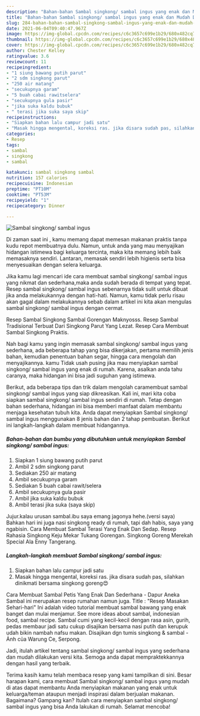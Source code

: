 ```yaml
---
description: "Bahan-bahan Sambal singkong/ sambal ingus yang enak dan Mudah Dibuat"
title: "Bahan-bahan Sambal singkong/ sambal ingus yang enak dan Mudah Dibuat"
slug: 284-bahan-bahan-sambal-singkong-sambal-ingus-yang-enak-dan-mudah-dibuat
date: 2021-06-04T09:40:47.967Z
image: https://img-global.cpcdn.com/recipes/c6c3657c699e1b29/680x482cq70/sambal-singkong-sambal-ingus-foto-resep-utama.jpg
thumbnail: https://img-global.cpcdn.com/recipes/c6c3657c699e1b29/680x482cq70/sambal-singkong-sambal-ingus-foto-resep-utama.jpg
cover: https://img-global.cpcdn.com/recipes/c6c3657c699e1b29/680x482cq70/sambal-singkong-sambal-ingus-foto-resep-utama.jpg
author: Chester Kelley
ratingvalue: 3.6
reviewcount: 11
recipeingredient:
- "1 siung bawang putih parut"
- "2 sdm singkong parut"
- "250 air matang"
- "secukupnya garam"
- "5 buah cabai rawitselera"
- "secukupnya gula pasir"
- "jika suka kaldu bubuk"
- " terasi jika suka saya skip"
recipeinstructions:
- "Siapkan bahan lalu campur jadi satu"
- "Masak hingga mengental, koreksi ras. jika disara sudah pas, silahkan dinikmati bersama singkong goreng😍"
categories:
- Resep
tags:
- sambal
- singkong
- sambal

katakunci: sambal singkong sambal 
nutrition: 157 calories
recipecuisine: Indonesian
preptime: "PT10M"
cooktime: "PT53M"
recipeyield: "1"
recipecategory: Dinner

---
```



![Sambal singkong/ sambal ingus](https://img-global.cpcdn.com/recipes/c6c3657c699e1b29/680x482cq70/sambal-singkong-sambal-ingus-foto-resep-utama.jpg)

Di zaman  saat ini , kamu memang dapat memesan makanan praktis tanpa kudu repot membuatnya dulu. Namun, untuk anda yang mau menyajikan hidangan istimewa bagi keluarga tercinta, maka kita memang lebih baik memasaknya sendiri. Lantaran, memasak sendiri lebih higienis serta bisa menyesuaikan dengan selera keluarga.

Jika kamu lagi mencari ide cara membuat sambal singkong/ sambal ingus yang nikmat dan sederhana,maka anda sudah berada di tempat yang tepat. Resep sambal singkong/ sambal ingus  sebenarnya tidak sulit untuk dibuat jika anda melakukannya dengan hati-hati. Namun, kamu tidak perlu risau akan gagal dalam melakukannya 
sebab dalam artikel ini kita akan mengulas sambal singkong/ sambal ingus dengan cermat.  

Resep Sambal Singkong Sambal Gorengan Maknyosss. Resep Sambal Tradisional Terbuat Dari Singkong Parut Yang Lezat. Resep Cara Membuat Sambal Singkong Praktis.

Nah bagi kamu yang ingin memasak sambal singkong/ sambal ingus yang sederhana, ada beberapa tahap yang bisa dikerjakan, pertama memilih jenis bahan, kemudian penentuan bahan segar, hingga cara mengolah dan menyajikannya. kamu Tidak usah pusing jika mau menyiapkan sambal singkong/ sambal ingus yang enak di rumah. Karena, asalkan anda  tahu caranya, maka hidangan ini bisa jadi suguhan yang istimewa.

Berikut, ada beberapa tips dan trik dalam mengolah caramembuat sambal singkong/ sambal ingus yang siap dikreasikan. Kali ini, mari kita coba siapkan sambal singkong/ sambal ingus sendiri di rumah. Tetap dengan bahan sederhana, hidangan ini bisa memberi manfaat dalam membantu menjaga kesehatan tubuh kita. Anda dapat menyiapkan Sambal singkong/ sambal ingus menggunakan 8 jenis bahan dan 2 tahap pembuatan. Berikut ini langkah-langkah dalam membuat hidangannya.

<!--inarticleads1-->

##### Bahan-bahan dan bumbu yang dibutuhkan untuk menyiapkan Sambal singkong/ sambal ingus:

1. Siapkan 1 siung bawang putih parut
1. Ambil 2 sdm singkong parut
1. Sediakan 250 air matang
1. Ambil secukupnya garam
1. Sediakan 5 buah cabai rawit/selera
1. Ambil secukupnya gula pasir
1. Ambil jika suka kaldu bubuk
1. Ambil  terasi jika suka (saya skip)


Jujur.kalau urusan sambal.ibu saya emang jagonya hehe.(versi saya) Bahkan hari ini juga nasi singkong ready di rumah, tapi dah habis, saya yang ngabisin. Cara Membuat Sambal Terasi Yang Enak Dan Sedap. Resep Rahasia Singkong Keju Mekar Tukang Gorengan. Singkong Goreng Merekah Special Ala Enny Tangerang. 

<!--inarticleads2-->

##### Langkah-langkah membuat Sambal singkong/ sambal ingus:

1. Siapkan bahan lalu campur jadi satu
1. Masak hingga mengental, koreksi ras. jika disara sudah pas, silahkan dinikmati bersama singkong goreng😍


Cara Membuat Sambal Petis Yang Enak Dan Sederhana - Dapur Aneka Sambal ini merupakan resep rumahan namun juga. Title : &#34;Resep Masakan Sehari-hari&#34; Ini adalah video tutorial membuat sambal bawang yang enak banget dan mulai menjamur. See more ideas about sambal, indonesian food, sambal recipe. Sambal cumi yang kecil-kecil dengan rasa asin, gurih, pedas membaur jadi satu cukup disajikan bersama nasi putih dan kerupuk udah bikin nambah nafsu makan. Disajikan dgn tumis singkong &amp; sambal - Ảnh của Warung Ce, Serpong. 

Jadi, itulah artikel tentang  sambal singkong/ sambal ingus  yang sederhana dan mudah dilakukan versi kita. Semoga anda dapat mempraktekkannya dengan hasil yang terbaik. 

Terima kasih kamu telah membaca resep yang kami tampilkan di sini. Besar harapan kami, cara membuat  Sambal singkong/ sambal ingus yang mudah di atas dapat membantu Anda menyiapkan makanan yang enak untuk keluarga/teman ataupun menjadi inspirasi dalam berjualan makanan. Bagaimana? Gampang kan? Itulah cara menyiapkan sambal singkong/ sambal ingus yang bisa Anda lakukan di rumah. Selamat mencoba!

